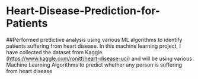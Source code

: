 # Heart-Disease-Prediction-for-Patients
##Performed predictive analysis using various ML algorithms to identify patients suffering from heart disease.
In this machine learning project, I have collected the dataset from Kaggle (https://www.kaggle.com/ronitf/heart-disease-uci) and will be using various Machine Learning Algorithms to predict whether any person is suffering from heart disease
